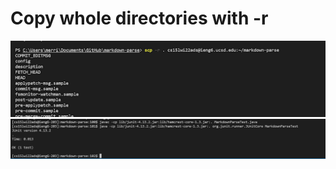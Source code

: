 # Copy whole directories with -r
![Copy whole directory image](scp_whole_directory.png)
![Run markdownparse on ieng6](ieng6_run_markdown.png)
